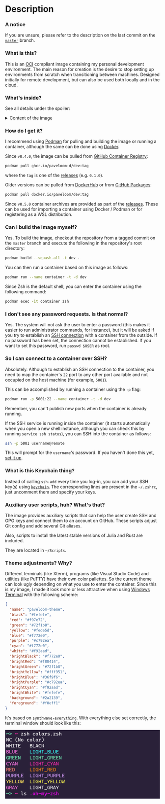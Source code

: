 # Description

### A notice

If you are unsure, please refer to the description on the last commit on the
[`master`](https://github.com/paveloom-d/dev/tree/master) branch.

### What is this?

This is an [OCI](https://opencontainers.org/) compliant image containing my personal
development environment. The main reason for creation is the desire to stop setting up
environments from scratch when transitioning between machines. Designed initially for
remote development, but can also be used both locally and in the cloud.

### What's inside?

See all details under the spoiler:

<details>
<summary>Content of the image</summary>
<ul>
  <li>Base image: <a href="https://github.com/bitnami/bitnami-docker-git">bitnami/git</a></li>
  <li>Essential packages:</li>
  <ul>
    <li><code>apt-utils</code></li>
    <li><code>htop</code></li>
    <li><code>ca-certificates</code></li>
    <li><code>git</code></li>
    <li><code>ncdu</code></li>
    <li><code>zip</code></li>
    <li><code>unzip</code></li>
    <li><code>nano</code></li>
    <li><code>less</code></li>
    <li><code>wget</code></li>
    <li><code>curl</code></li>
    <li><code>gpg</code></li>
    <li><code>gnupg-agent</code></li>
    <li><code>sudo</code></li>
    <li><code>ssh</code></li>
    <li><code>keychain</code></li>
    <li><code>locales</code></li>
  </ul>
  <li>Non-root user set-up</li>
  <li><a href="#what-is-this-keychain-thing">Keychain to manage your SSH keys</a></li>
  <li><a href="#auxiliary-user-scripts-huh-whats-that">Auxiliary user scripts</a></li>
  <li>Zsh as the default shell:</li>
  <ul>
    <li><a href="https://github.com/ohmyzsh/ohmyzsh">OhMyZsh</a></li>
    <ul>
      <li>Additional plugins:</li>
      <ul>
        <li>
          <a href="https://github.com/zsh-users/zsh-autosuggestions">
            <code>
              zsh-autosuggestions
            </code>
          </a>
        </li>
      </ul>
      <li><a href="#theme-adjustments-why">Theme adjustments</a></li>
    </ul>
  </ul>
</ul>
</details>

### How do I get it?

I recommend using [Podman](https://podman.io) for pulling and building the image or running
a container, although the same can be done using [Docker](https://www.docker.com).

Since `v0.4.0`, the image can be pulled from
[GitHub Container Registry](https://github.com/orgs/paveloom-d/packages/container/package/dev):

```bash
podman pull ghcr.io/paveloom-d/dev:tag
```

where the `tag` is one of the [releases](https://github.com/paveloom-d/dev/releases)
(e.g. `0.1.0`).

Older versions can be pulled from [DockerHub](https://hub.docker.com/r/paveloom/dev) or
from [GitHub Packages](https://github.com/paveloom-d/dev/packages/290377):

```bash
podman pull docker.io/paveloom/dev:tag
```

Since `v0.5.0` container archives are provided as part of the
[releases](https://github.com/paveloom-d/dev/releases). These can be used for importing a
container using Docker / Podman or for registering as a WSL distribution.

### Can I build the image myself?

Yes. To build the image, checkout the repository from a tagged commit on the `master` branch
and execute the following in the repository's root directory:

```bash
podman build --squash-all -t dev .
```

You can then run a container based on this image as follows:

```bash
podman run --name container -t -d dev
```

Since Zsh is the default shell, you can enter the container using the following command:

```bash
podman exec -it container zsh
```

### I don't see any password requests. Is that normal?

Yes. The system will not ask the user to enter a password (this makes it
easier to run administrator commands, for instance), but it will be asked if you try to
establish an [SSH connection](#so-i-can-connect-to-this-container-over-ssh) with a
container from the outside. If no password has been set, the connection cannot be
established. If you want to set this password, run `passwd $USER` as root.

### So I can connect to a container over SSH?

Absolutely. Although to establish an SSH connection to the container, you need to map the
container's `22` port to any other port available and not occupied on the host machine
(for example, `5001`).

This can be accomplished by running a container using the `-p` flag:

```bash
podman run -p 5001:22 --name container -t -d dev
```

Remember, you can't publish new ports when the container is already running.

If the SSH service is running inside the container (it starts automatically when you
open a new shell instance, although you can check this by running `service ssh status`),
you can SSH into the container as follows:

```bash
ssh -p 5001 username@remote
```

This will prompt for the `username`'s password. If you haven't done this yet,
[set it up](#i-dont-see-any-password-requests-is-that-normal).

### What is this Keychain thing?

Instead of calling `ssh-add` every time you log-in, you can add your SSH key(s) using
[`keychain`](https://linux.die.net/man/1/keychain). The corresponding lines are present
in the `~/.zshrc`, just uncomment them and specify your keys.

### Auxiliary user scripts, huh? What's that?

The image provides auxiliary scripts that can help the user create SSH and GPG keys and
connect them to an account on GitHub. These scripts adjust Git config and add several
Git aliases.

Also, scripts to install the latest stable versions of Julia and Rust are included.

They are located in `~/Scripts`.

### Theme adjustments? Why?

Different terminals (like Xterm), programs (like Visual Studio Code) and utilities
(like PuTTY) have their own color pallettes. So the current theme can look ugly depending
on what you use to enter the container. Since this is my image, I made it look more or less
attractive when using [Windows Terminal](https://github.com/microsoft/terminal) with the
following scheme:

```json
{
  "name": "paveloom-theme",
  "black": "#fefefe",
  "red": "#f97e72",
  "green": "#72f1b8",
  "yellow": "#fede5d",
  "blue": "#f772e0",
  "purple": "#c792ea",
  "cyan": "#f772e0",
  "white": "#f92aad",
  "brightBlack": "#f772e0",
  "brightRed": "#f88414",
  "brightGreen": "#72f1b8",
  "brightYellow": "#fff951",
  "brightBlue": "#36f9f6",
  "brightPurple": "#c792ea",
  "brightCyan": "#f92aad",
  "brightWhite": "#fefefe",
  "background": "#2a2139",
  "foreground": "#f0eff1"
}
```

It's based on
[`synthwave-everything`](https://atomcorp.github.io/themes/?theme=synthwave-everything).
With everything else set correctly, the terminal window should look like this:

![](https://github.com/paveloom-d/dev/raw/master/.github/pictures/color-theme.png)

